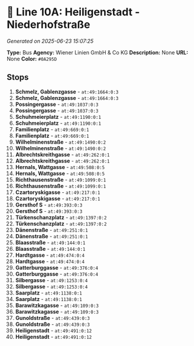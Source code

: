 # 🚌 Line 10A: Heiligenstadt - Niederhofstraße

*Generated on 2025-06-23 15:07:25*

**Type:** Bus
**Agency:** Wiener Linien GmbH & Co KG
**Description:** None
**URL:** None
**Color:** `#0A295D`

## Stops

1. **Schmelz, Gablenzgasse** - `at:49:1664:0:3`
2. **Schmelz, Gablenzgasse** - `at:49:1664:0:3`
3. **Possingergasse** - `at:49:1037:0:3`
4. **Possingergasse** - `at:49:1037:0:3`
5. **Schuhmeierplatz** - `at:49:1190:0:1`
6. **Schuhmeierplatz** - `at:49:1190:0:1`
7. **Familienplatz** - `at:49:669:0:1`
8. **Familienplatz** - `at:49:669:0:1`
9. **Wilhelminenstraße** - `at:49:1490:0:2`
10. **Wilhelminenstraße** - `at:49:1490:0:2`
11. **Albrechtskreithgasse** - `at:49:262:0:1`
12. **Albrechtskreithgasse** - `at:49:262:0:1`
13. **Hernals, Wattgasse** - `at:49:508:0:5`
14. **Hernals, Wattgasse** - `at:49:508:0:5`
15. **Richthausenstraße** - `at:49:1099:0:1`
16. **Richthausenstraße** - `at:49:1099:0:1`
17. **Czartoryskigasse** - `at:49:217:0:1`
18. **Czartoryskigasse** - `at:49:217:0:1`
19. **Gersthof S** - `at:49:393:0:3`
20. **Gersthof S** - `at:49:393:0:3`
21. **Türkenschanzplatz** - `at:49:1397:0:2`
22. **Türkenschanzplatz** - `at:49:1397:0:2`
23. **Dänenstraße** - `at:49:251:0:1`
24. **Dänenstraße** - `at:49:251:0:1`
25. **Blaasstraße** - `at:49:144:0:1`
26. **Blaasstraße** - `at:49:144:0:1`
27. **Hardtgasse** - `at:49:474:0:4`
28. **Hardtgasse** - `at:49:474:0:4`
29. **Gatterburggasse** - `at:49:376:0:4`
30. **Gatterburggasse** - `at:49:376:0:4`
31. **Silbergasse** - `at:49:1253:0:4`
32. **Silbergasse** - `at:49:1253:0:4`
33. **Saarplatz** - `at:49:1138:0:1`
34. **Saarplatz** - `at:49:1138:0:1`
35. **Barawitzkagasse** - `at:49:109:0:3`
36. **Barawitzkagasse** - `at:49:109:0:3`
37. **Gunoldstraße** - `at:49:439:0:3`
38. **Gunoldstraße** - `at:49:439:0:3`
39. **Heiligenstadt** - `at:49:491:0:12`
40. **Heiligenstadt** - `at:49:491:0:12`